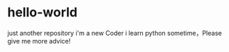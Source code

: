 # hello-world
just another repository
i'm a new Coder i learn python sometime，Please give me more advice!

